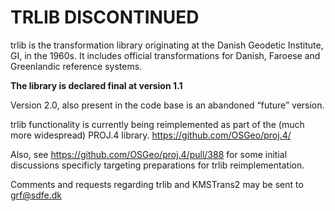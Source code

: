 # TRLIB DISCONTINUED #

trlib is the transformation library originating at the Danish Geodetic Institute, GI, in the 1960s. It includes official transformations for Danish, Faroese and Greenlandic reference systems.

**The library is declared final at version 1.1**

Version 2.0, also present in the code base is an abandoned “future” version.

trlib functionality is currently being reimplemented as part of the (much more widespread) PROJ.4 library. https://github.com/OSGeo/proj.4/

Also, see https://github.com/OSGeo/proj.4/pull/388
for some initial discussions specificly targeting preparations for trlib reimplementation.

Comments and requests regarding trlib and KMSTrans2 may be sent to grf@sdfe.dk
